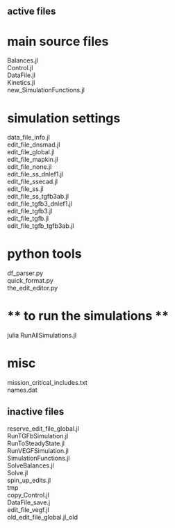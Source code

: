 ## active files  
  
# main source files  
Balances.jl  
Control.jl  
DataFile.jl  
Kinetics.jl  
new_SimulationFunctions.jl  
  
# simulation settings  
data_file_info.jl  
edit_file_dnsmad.jl  
edit_file_global.jl  
edit_file_mapkin.jl  
edit_file_none.jl  
edit_file_ss_dnlef1.jl  
edit_file_ssecad.jl  
edit_file_ss.jl  
edit_file_ss_tgfb3ab.jl  
edit_file_tgfb3_dnlef1.jl  
edit_file_tgfb3.jl  
edit_file_tgfb.jl  
edit_file_tgfb_tgfb3ab.jl  
  
# python tools  
df_parser.py  
quick_format.py  
the_edit_editor.py  
  
# **  to run the simulations  **   
julia RunAllSimulations.jl  
  
# misc  
mission_critical_includes.txt  
names.dat  
  
## inactive files  
reserve_edit_file_global.jl  
RunTGFbSimulation.jl  
RunToSteadyState.jl  
RunVEGFSimulation.jl  
SimulationFunctions.jl  
SolveBalances.jl  
Solve.jl  
spin_up_edits.jl  
tmp  
copy_Control.jl  
DataFile_save.j  
edit_file_vegf.jl  
old_edit_file_global.jl_old  

